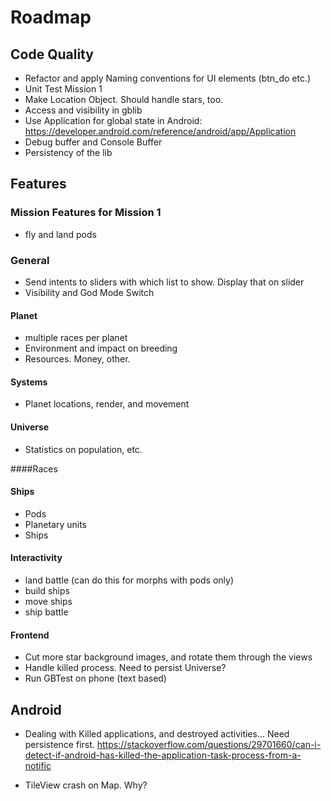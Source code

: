 
# Roadmap

## Code Quality
* Refactor and apply Naming conventions for UI elements (btn_do etc.)
* Unit Test Mission 1
* Make Location Object. Should handle stars, too.
* Access and visibility in gblib
* Use Application for global state in Android: https://developer.android.com/reference/android/app/Application
* Debug buffer and Console Buffer
* Persistency of the lib


## Features

### Mission Features for Mission 1
* fly and land pods

### General
* Send intents to sliders with which list to show. Display that on slider
* Visibility and God Mode Switch

#### Planet
* multiple races per planet
* Environment and impact on breeding
* Resources. Money, other.

#### Systems
* Planet locations, render, and movement

#### Universe
* Statistics on population, etc.

####Races

#### Ships
* Pods
* Planetary units
* Ships

#### Interactivity
* land battle (can do this for morphs with pods only)
* build ships
* move ships
* ship battle

#### Frontend
* Cut more star background images, and rotate them through the views
* Handle killed process. Need to persist Universe?
* Run GBTest on phone (text based)

## Android 

* Dealing with Killed applications, and destroyed activities... Need persistence first.
https://stackoverflow.com/questions/29701660/can-i-detect-if-android-has-killed-the-application-task-process-from-a-notific

* TileView crash on Map. Why?